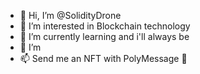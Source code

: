 - 👋 Hi, I’m @SolidityDrone
- 👀 I’m interested in Blockchain technology
- 🌱 I’m currently learning and i'll always be
- 💞️ I’m 
- 📫 Send me an NFT with PolyMessage 👀

<!---
SolidityDrone/SolidityDrone is a ✨ special ✨ repository because its `README.md` (this file) appears on your GitHub profile.
You can click the Preview link to take a look at your changes.
--->
